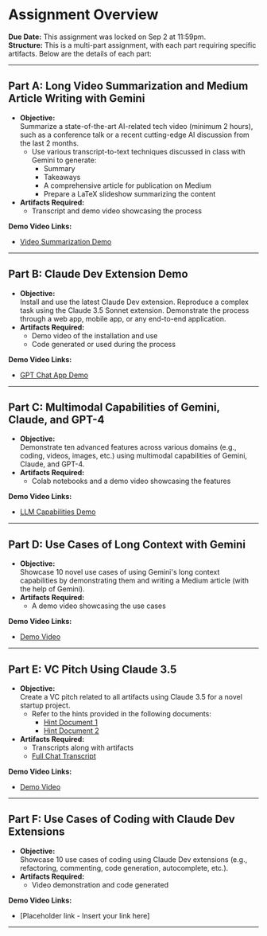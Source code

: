 # Assignment Overview

**Due Date:** This assignment was locked on Sep 2 at 11:59pm.  
**Structure:** This is a multi-part assignment, with each part requiring specific artifacts. Below are the details of each part:

---

## Part A: Long Video Summarization and Medium Article Writing with Gemini

- **Objective:**  
  Summarize a state-of-the-art AI-related tech video (minimum 2 hours), such as a conference talk or a recent cutting-edge AI discussion from the last 2 months.  
  - Use various transcript-to-text techniques discussed in class with Gemini to generate:
    - Summary
    - Takeaways
    - A comprehensive article for publication on Medium
    - Prepare a LaTeX slideshow summarizing the content
- **Artifacts Required:**  
  - Transcript and demo video showcasing the process

**Demo Video Links:**
- [Video Summarization Demo](https://drive.google.com/file/d/1_9Z4LmVKg9F8-h34kOBRwPwkq4ve2ddH/view?usp=sharing)

---

## Part B: Claude Dev Extension Demo

- **Objective:**  
  Install and use the latest Claude Dev extension. Reproduce a complex task using the Claude 3.5 Sonnet extension. Demonstrate the process through a web app, mobile app, or any end-to-end application.
- **Artifacts Required:**  
  - Demo video of the installation and use
  - Code generated or used during the process

**Demo Video Links:**
- [GPT Chat App Demo](https://drive.google.com/file/d/1MQ7ORefdMiXRyZ0oeTazEHxhCTbQpkBH/view?usp=sharing)

---

## Part C: Multimodal Capabilities of Gemini, Claude, and GPT-4

- **Objective:**  
  Demonstrate ten advanced features across various domains (e.g., coding, videos, images, etc.) using multimodal capabilities of Gemini, Claude, and GPT-4.
- **Artifacts Required:**  
  - Colab notebooks and a demo video showcasing the features

**Demo Video Links:**
- [LLM Capabilities Demo](https://drive.google.com/file/d/1m51WyjLsxfcKcoIRWDeq_bnw5T4A9YPj/view?usp=sharing)

---

## Part D: Use Cases of Long Context with Gemini

- **Objective:**  
  Showcase 10 novel use cases of using Gemini's long context capabilities by demonstrating them and writing a Medium article (with the help of Gemini).
- **Artifacts Required:**  
  - A demo video showcasing the use cases

**Demo Video Links:**
- [Demo Video](https://drive.google.com/file/d/1imyVndqYwhq3-qj2hu0rmLA7PZasVQOP/view?usp=sharing)

---

## Part E: VC Pitch Using Claude 3.5

- **Objective:**  
  Create a VC pitch related to all artifacts using Claude 3.5 for a novel startup project.
  - Refer to the hints provided in the following documents:
    - [Hint Document 1](https://docs.google.com/document/d/16T4UKYTgFACHe0f0Jp98OUNoZAaW3pVNTnCbfcSyySo/edit?usp=sharing)
    - [Hint Document 2](https://docs.google.com/document/d/1jq4FYevW5sI5EJP6Fnp76DGLuegOYQeXT8-44WERcJU/edit?usp=sharing)
- **Artifacts Required:**  
  - Transcripts along with artifacts
  - [Full Chat Transcript](https://docs.google.com/document/d/18s_FP6PRqfXpsYmlpXS6adLs22YqxWI3R2_eNXY0IGA/edit?usp=sharing)

**Demo Video Links:**
- [Demo Video](https://drive.google.com/file/d/1N-jMqeps9TS0TPL5sBGRd0Uj-nkYT16K/view?usp=sharing)

---

## Part F: Use Cases of Coding with Claude Dev Extensions

- **Objective:**  
  Showcase 10 use cases of coding using Claude Dev extensions (e.g., refactoring, commenting, code generation, autocomplete, etc.).
- **Artifacts Required:**  
  - Video demonstration and code generated

**Demo Video Links:**
- [Placeholder link - Insert your link here]

---

